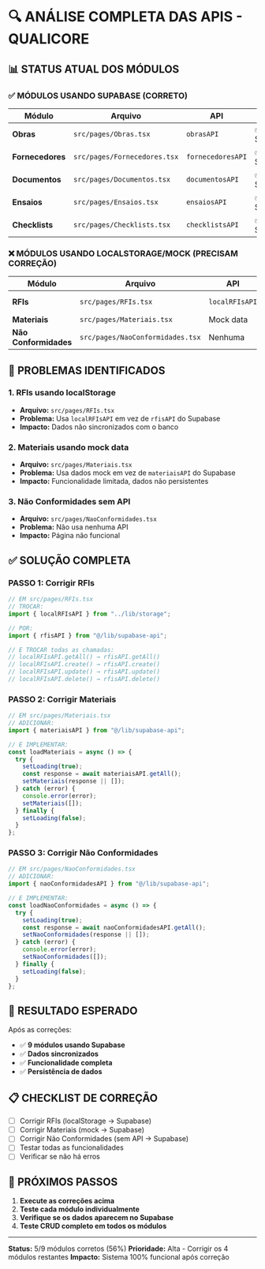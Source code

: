 # 🔍 ANÁLISE COMPLETA DAS APIS - QUALICORE

## 📊 STATUS ATUAL DOS MÓDULOS

### ✅ MÓDULOS USANDO SUPABASE (CORRETO)

| Módulo           | Arquivo                      | API               | Status      |
| ---------------- | ---------------------------- | ----------------- | ----------- |
| **Obras**        | `src/pages/Obras.tsx`        | `obrasAPI`        | ✅ Supabase |
| **Fornecedores** | `src/pages/Fornecedores.tsx` | `fornecedoresAPI` | ✅ Supabase |
| **Documentos**   | `src/pages/Documentos.tsx`   | `documentosAPI`   | ✅ Supabase |
| **Ensaios**      | `src/pages/Ensaios.tsx`      | `ensaiosAPI`      | ✅ Supabase |
| **Checklists**   | `src/pages/Checklists.tsx`   | `checklistsAPI`   | ✅ Supabase |

### ❌ MÓDULOS USANDO LOCALSTORAGE/MOCK (PRECISAM CORREÇÃO)

| Módulo                | Arquivo                          | API            | Status          |
| --------------------- | -------------------------------- | -------------- | --------------- |
| **RFIs**              | `src/pages/RFIs.tsx`             | `localRFIsAPI` | ❌ localStorage |
| **Materiais**         | `src/pages/Materiais.tsx`        | Mock data      | ❌ Mock         |
| **Não Conformidades** | `src/pages/NaoConformidades.tsx` | Nenhuma        | ❌ Sem API      |

## 🚨 PROBLEMAS IDENTIFICADOS

### 1. **RFIs usando localStorage**

- **Arquivo:** `src/pages/RFIs.tsx`
- **Problema:** Usa `localRFIsAPI` em vez de `rfisAPI` do Supabase
- **Impacto:** Dados não sincronizados com o banco

### 2. **Materiais usando mock data**

- **Arquivo:** `src/pages/Materiais.tsx`
- **Problema:** Usa dados mock em vez de `materiaisAPI` do Supabase
- **Impacto:** Funcionalidade limitada, dados não persistentes

### 3. **Não Conformidades sem API**

- **Arquivo:** `src/pages/NaoConformidades.tsx`
- **Problema:** Não usa nenhuma API
- **Impacto:** Página não funcional

## ✅ SOLUÇÃO COMPLETA

### PASSO 1: Corrigir RFIs

```typescript
// EM src/pages/RFIs.tsx
// TROCAR:
import { localRFIsAPI } from "../lib/storage";

// POR:
import { rfisAPI } from "@/lib/supabase-api";

// E TROCAR todas as chamadas:
// localRFIsAPI.getAll() → rfisAPI.getAll()
// localRFIsAPI.create() → rfisAPI.create()
// localRFIsAPI.update() → rfisAPI.update()
// localRFIsAPI.delete() → rfisAPI.delete()
```

### PASSO 2: Corrigir Materiais

```typescript
// EM src/pages/Materiais.tsx
// ADICIONAR:
import { materiaisAPI } from "@/lib/supabase-api";

// E IMPLEMENTAR:
const loadMateriais = async () => {
  try {
    setLoading(true);
    const response = await materiaisAPI.getAll();
    setMateriais(response || []);
  } catch (error) {
    console.error(error);
    setMateriais([]);
  } finally {
    setLoading(false);
  }
};
```

### PASSO 3: Corrigir Não Conformidades

```typescript
// EM src/pages/NaoConformidades.tsx
// ADICIONAR:
import { naoConformidadesAPI } from "@/lib/supabase-api";

// E IMPLEMENTAR:
const loadNaoConformidades = async () => {
  try {
    setLoading(true);
    const response = await naoConformidadesAPI.getAll();
    setNaoConformidades(response || []);
  } catch (error) {
    console.error(error);
    setNaoConformidades([]);
  } finally {
    setLoading(false);
  }
};
```

## 🎯 RESULTADO ESPERADO

Após as correções:

- ✅ **9 módulos usando Supabase**
- ✅ **Dados sincronizados**
- ✅ **Funcionalidade completa**
- ✅ **Persistência de dados**

## 📋 CHECKLIST DE CORREÇÃO

- [ ] Corrigir RFIs (localStorage → Supabase)
- [ ] Corrigir Materiais (mock → Supabase)
- [ ] Corrigir Não Conformidades (sem API → Supabase)
- [ ] Testar todas as funcionalidades
- [ ] Verificar se não há erros

## 🚀 PRÓXIMOS PASSOS

1. **Execute as correções acima**
2. **Teste cada módulo individualmente**
3. **Verifique se os dados aparecem no Supabase**
4. **Teste CRUD completo em todos os módulos**

---

**Status:** 5/9 módulos corretos (56%)
**Prioridade:** Alta - Corrigir os 4 módulos restantes
**Impacto:** Sistema 100% funcional após correção
